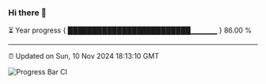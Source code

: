 ### Hi there 👋

⏳ Year progress { █████████████████████████▁▁▁▁▁ } 86.00 %

---

⏰ Updated on Sun, 10 Nov 2024 18:13:10 GMT

![Progress Bar CI](https://github.com/code-lakshay/GitHub-Actions-Demo/workflows/Progress%20Bar%20CI/badge.svg)

